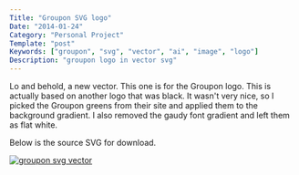 ```yaml
---
Title: "Groupon SVG logo"
Date: "2014-01-24"
Category: "Personal Project"
Template: "post"
Keywords: ["groupon", "svg", "vector", "ai", "image", "logo"]
Description: "groupon logo in vector svg"
---
```


Lo and behold, a new vector. This one is for the Groupon logo. This is actually based on another logo that was black. It wasn't very nice, so I picked the Groupon greens from their site and applied them to the background gradient. I also removed the gaudy font gradient and left them as flat white.

Below is the source SVG for download.

<div class="center">
  <a href="http://ohdoylerules.com/content/images/groupon.svg" title="groupon svg vector" target="_blank"><img alt="groupon svg vector" src="http://ohdoylerules.com/content/images/groupon.svg" ></a>
</div>
